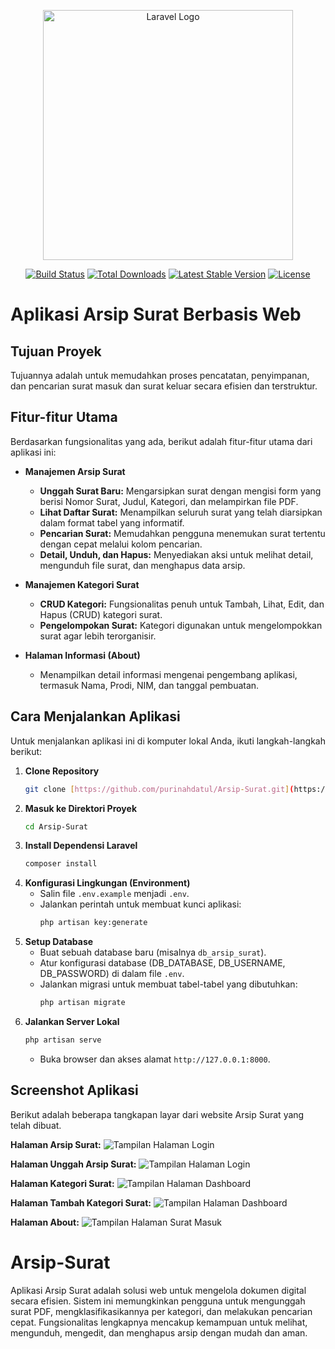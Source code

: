 
<p align="center"><a href="https://laravel.com" target="_blank"><img src="https://raw.githubusercontent.com/laravel/art/master/logo-lockup/5%20SVG/2%20CMYK/1%20Full%20Color/laravel-logolockup-cmyk-red.svg" width="400" alt="Laravel Logo"></a></p>

<p align="center">
<a href="https://github.com/laravel/framework/actions"><img src="https://github.com/laravel/framework/workflows/tests/badge.svg" alt="Build Status"></a>
<a href="https://packagist.org/packages/laravel/framework"><img src="https://img.shields.io/packagist/dt/laravel/framework" alt="Total Downloads"></a>
<a href="https://packagist.org/packages/laravel/framework"><img src="https://img.shields.io/packagist/v/laravel/framework" alt="Latest Stable Version"></a>
<a href="https://packagist.org/packages/laravel/framework"><img src="https://img.shields.io/packagist/l/laravel/framework" alt="License"></a>
</p>

# Aplikasi Arsip Surat Berbasis Web

## Tujuan Proyek
Tujuannya adalah untuk memudahkan proses pencatatan, penyimpanan, dan pencarian surat masuk dan surat keluar secara efisien dan terstruktur.

## Fitur-fitur Utama
Berdasarkan fungsionalitas yang ada, berikut adalah fitur-fitur utama dari aplikasi ini:

* **Manajemen Arsip Surat**
    * **Unggah Surat Baru:** Mengarsipkan surat dengan mengisi form yang berisi Nomor Surat, Judul, Kategori, dan melampirkan file PDF.
    * **Lihat Daftar Surat:** Menampilkan seluruh surat yang telah diarsipkan dalam format tabel yang informatif.
    * **Pencarian Surat:** Memudahkan pengguna menemukan surat tertentu dengan cepat melalui kolom pencarian.
    * **Detail, Unduh, dan Hapus:** Menyediakan aksi untuk melihat detail, mengunduh file surat, dan menghapus data arsip.

* **Manajemen Kategori Surat**
    * **CRUD Kategori:** Fungsionalitas penuh untuk Tambah, Lihat, Edit, dan Hapus (CRUD) kategori surat.
    * **Pengelompokan Surat:** Kategori digunakan untuk mengelompokkan surat agar lebih terorganisir.

* **Halaman Informasi (About)**
    * Menampilkan detail informasi mengenai pengembang aplikasi, termasuk Nama, Prodi, NIM, dan tanggal pembuatan.

## Cara Menjalankan Aplikasi
Untuk menjalankan aplikasi ini di komputer lokal Anda, ikuti langkah-langkah berikut:

1.  **Clone Repository**
    ```bash
    git clone [https://github.com/purinahdatul/Arsip-Surat.git](https://github.com/purinahdatul/Arsip-Surat.git)
    ```
2.  **Masuk ke Direktori Proyek**
    ```bash
    cd Arsip-Surat
    ```
3.  **Install Dependensi Laravel**
    ```bash
    composer install
    ```
4.  **Konfigurasi Lingkungan (Environment)**
    * Salin file `.env.example` menjadi `.env`.
    * Jalankan perintah untuk membuat kunci aplikasi:
        ```bash
        php artisan key:generate
        ```
5.  **Setup Database**
    * Buat sebuah database baru (misalnya `db_arsip_surat`).
    * Atur konfigurasi database (DB_DATABASE, DB_USERNAME, DB_PASSWORD) di dalam file `.env`.
    * Jalankan migrasi untuk membuat tabel-tabel yang dibutuhkan:
        ```bash
        php artisan migrate
        ```
6.  **Jalankan Server Lokal**
    ```bash
    php artisan serve
    ```
    * Buka browser dan akses alamat `http://127.0.0.1:8000`.


## Screenshot Aplikasi
Berikut adalah beberapa tangkapan layar dari website Arsip Surat yang telah dibuat.

**Halaman Arsip Surat:**
![Tampilan Halaman Login](https://github.com/user-attachments/assets/93a05308-127d-4fff-a360-e97bba8f784e)

**Halaman Unggah Arsip Surat:**
![Tampilan Halaman Login](https://github.com/user-attachments/assets/54d36901-c76f-4019-aaa0-b6694d22970c)

**Halaman Kategori Surat:**
![Tampilan Halaman Dashboard](https://github.com/user-attachments/assets/7e92f872-7958-4451-a19c-99792a00842a)

**Halaman Tambah Kategori Surat:**
![Tampilan Halaman Dashboard](https://github.com/user-attachments/assets/52e2a882-7247-4386-9696-5a7248751958)

**Halaman About:**
![Tampilan Halaman Surat Masuk](https://github.com/user-attachments/assets/b188ae2e-a47b-494d-96f4-55c756201d3f)


# Arsip-Surat
Aplikasi Arsip Surat adalah solusi web untuk mengelola dokumen digital secara efisien. Sistem ini memungkinkan pengguna untuk mengunggah surat PDF, mengklasifikasikannya per kategori, dan melakukan pencarian cepat. Fungsionalitas lengkapnya mencakup kemampuan untuk melihat, mengunduh, mengedit, dan menghapus arsip dengan mudah dan aman.

